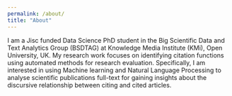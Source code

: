 ```yaml
---
permalink: /about/
title: "About"
---
```


I am a Jisc funded Data Science PhD student in the Big Scientific Data and Text Analytics Group (BSDTAG) at Knowledge Media Institute (KMi), Open University, UK. My research work focuses on identifying citation functions using automated methods for research evaluation. Specifically, I am interested in using Machine learning and Natural Language Processing to analyse scientific publications full-text for gaining insights about the discursive relationship between citing and cited articles.
